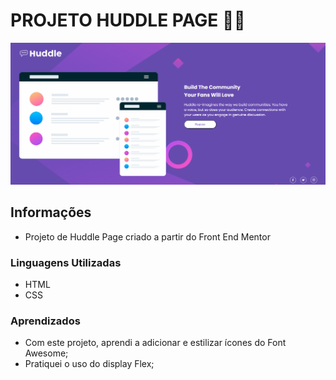 # PROJETO HUDDLE PAGE 🤩✨

<img src="Animacao.gif" alt="animacao gif da tela inicial do projeto">

## Informações 

- Projeto de Huddle Page criado a partir do Front End Mentor

### Linguagens Utilizadas 

- HTML
- CSS

### Aprendizados
- Com este projeto, aprendi a adicionar e estilizar ícones do Font Awesome;
- Pratiquei o uso do display Flex;




